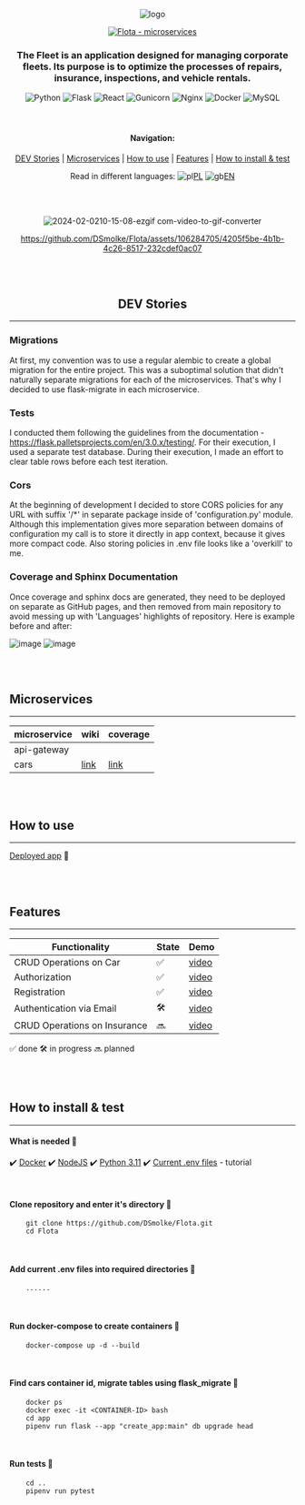 
<div align="center">
  

![logo](https://github.com/DSmolke/Flota/assets/106284705/4699df6e-0a76-4487-9a65-60bfcf34edf1)


[![Flota - microservices](https://img.shields.io/badge/Flota-microservices-2ea44f)](https://github.com/DSmolke/Flota)

### The Fleet is an application designed for managing corporate fleets. Its purpose is to optimize the processes of repairs, insurance, inspections, and vehicle rentals.


![Python](https://img.shields.io/badge/python-3670A0?style=for-the-badge&logo=python&logoColor=ffdd54) ![Flask](https://img.shields.io/badge/flask-%23000.svg?style=for-the-badge&logo=flask&logoColor=white) ![React](https://img.shields.io/badge/react-%2320232a.svg?style=for-the-badge&logo=react&logoColor=%2361DAFB) ![Gunicorn](https://img.shields.io/badge/gunicorn-%298729.svg?style=for-the-badge&logo=gunicorn&logoColor=white) ![Nginx](https://img.shields.io/badge/nginx-%23009639.svg?style=for-the-badge&logo=nginx&logoColor=white) ![Docker](https://img.shields.io/badge/docker-%230db7ed.svg?style=for-the-badge&logo=docker&logoColor=white) ![MySQL](https://img.shields.io/badge/mysql-%2300f.svg?style=for-the-badge&logo=mysql&logoColor=white)
<br />
<br />
<br />
#### Navigation:
[DEV Stories](#dev-stories) | [Microservices](#microservices) | [How to use](#how-to-use) | [Features](#features) | [How to install & test](#how-to-install--test)


Read in different languages: ![pl](https://github.com/DSmolke/Flota/assets/106284705/36aee71f-8df5-49f0-ab91-71f29fd341d8)[PL](./README.polish.md) ![gb](https://github.com/DSmolke/Flota/assets/106284705/fab2d773-77a0-40b2-bc84-c5af473f26af)[EN](./README.md)


<br />
<br />

![2024-02-0210-15-08-ezgif com-video-to-gif-converter](https://github.com/DSmolke/Flota/assets/106284705/8c6a3d25-41e6-481b-96a8-20c6646eb74a)




https://github.com/DSmolke/Flota/assets/106284705/4205f5be-4b1b-4c26-8517-232cdef0ac07






<br />
<br />

## DEV Stories
<hr>
</div>

### Migrations
At first, my convention was to use a regular alembic to create a global migration for the entire project. This was a suboptimal solution that didn't naturally separate migrations for each of the microservices. That's why I decided to use flask-migrate in each microservice.

### Tests
I conducted them following the guidelines from the documentation - https://flask.palletsprojects.com/en/3.0.x/testing/. For their execution, I used a separate test database. During their execution, I made an effort to clear table rows before each test iteration.

### Cors
At the beginning of development I decided to store CORS policies for any URL with suffix '/*' in separate package inside of 'configuration.py' module. Although this implementation gives more separation between domains of configuration my call is to store it directly in app context, because it gives more compact code. Also storing policies in .env file looks like a 'overkill' to me.

### Coverage and Sphinx Documentation
Once coverage and sphinx docs are generated, they need to be deployed on separate as GitHub pages, and then removed from main repository to avoid messing up with 'Languages' highlights of repository. Here is example before and after:

![image](https://github.com/DSmolke/Flota/assets/106284705/ba27090d-a671-401e-a48b-3114fdd5ccec)
![image](https://github.com/DSmolke/Flota/assets/106284705/d2216eb2-1373-453c-bad9-c9e4e867758d)



<br />
<br />

## Microservices
<hr>


| microservice | wiki                                                         | coverage |
|--------------|--------------------------------------------------------------|----------|
| api-gateway  |                                                              |          |
| cars         | [link](https://dsmolke.github.io/Flota.cars.wiki.github.io/modules.html) | [link](https://dsmolke.github.io/Flota.cars.coverage.github.io/) |


<br/>
<br/>

## How to use
<hr>

[Deployed app](README.md) 🚀

<br/>
<br/>

## Features
<hr>

| Functionality                | State | Demo     |
|------------------------------|-------|----------|
| CRUD Operations on Car       | ✅     | [video]() |
| Authorization                | ✅     | [video]() |
| Registration                 | ✅     | [video]() |
| Authentication via Email     | 🛠️   | [video]() |
| CRUD Operations on Insurance | 🔜    | [video]() |

✅ done
🛠️ in progress
🔜 planned


<br/>
<br/>

## How to install & test
<hr>

#### What is needed 🤔
✔️ [Docker](https://docs.docker.com/get-docker/)
✔️ [NodeJS](https://nodejs.org/en/download)
✔️ [Python 3.11](https://www.python.org/downloads/release/python-3110/)
✔️ [Current .env files](https://www.python.org/downloads/release/python-3110/) - tutorial

<br>

#### Clone repository and enter it's directory 🧐
```
    git clone https://github.com/DSmolke/Flota.git
    cd Flota
```
<br>

#### Add current .env files into required directories 🧐

```
    ......
```

<br>

#### Run docker-compose to create containers 🧐

```
    docker-compose up -d --build
```


<br>

#### Find cars container id, migrate tables using flask_migrate 🧐

```
    docker ps
    docker exec -it <CONTAINER-ID> bash
    cd app
    pipenv run flask --app "create_app:main" db upgrade head
```

<br>

#### Run tests 🧐

```
    cd ..
    pipenv run pytest
```
